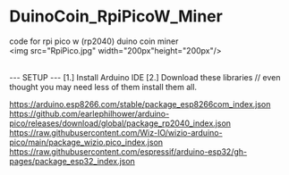 # DuinoCoin_RpiPicoW_Miner
code for rpi pico w (rp2040) duino coin miner
<br>
<img src="RpiPico.jpg" width="200px"height="200px"/>

<br>
---
SETUP
---
[1.] Install Arduino IDE
[2.] Download these libraries // even thought you may need less of them install them all.

https://arduino.esp8266.com/stable/package_esp8266com_index.json
https://github.com/earlephilhower/arduino-pico/releases/download/global/package_rp2040_index.json
https://raw.githubusercontent.com/Wiz-IO/wizio-arduino-pico/main/package_wizio.pico_index.json
https://raw.githubusercontent.com/espressif/arduino-esp32/gh-pages/package_esp32_index.json

